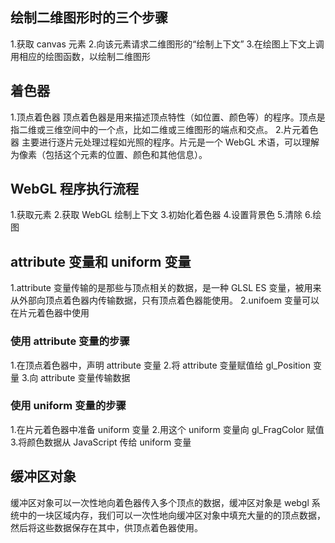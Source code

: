 ## 绘制二维图形时的三个步骤

1.获取 canvas 元素 2.向该元素请求二维图形的“绘制上下文” 3.在绘图上下文上调用相应的绘图函数，以绘制二维图形

## 着色器

1.顶点着色器
顶点着色器是用来描述顶点特性（如位置、颜色等）的程序。顶点是指二维或三维空间中的一个点，比如二维或三维图形的端点和交点。 2.片元着色器
主要进行逐片元处理过程如光照的程序。片元是一个 WebGL 术语，可以理解为像素（包括这个元素的位置、颜色和其他信息）。

## WebGL 程序执行流程

1.获取<canvas>元素 2.获取 WebGL 绘制上下文 3.初始化着色器 4.设置<canvas/>背景色 5.清除<canvas/> 6.绘图

## attribute 变量和 uniform 变量

1.attribute 变量传输的是那些与顶点相关的数据，是一种 GLSL ES 变量，被用来从外部向顶点着色器内传输数据，只有顶点着色器能使用。
2.unifoem 变量可以在片元着色器中使用

### 使用 attribute 变量的步骤

1.在顶点着色器中，声明 attribute 变量 2.将 attribute 变量赋值给 gl_Position 变量 3.向 attribute 变量传输数据

### 使用 uniform 变量的步骤

1.在片元着色器中准备 uniform 变量 2.用这个 uniform 变量向 gl_FragColor 赋值 3.将颜色数据从 JavaScript 传给 uniform 变量

## 缓冲区对象

缓冲区对象可以一次性地向着色器传入多个顶点的数据，缓冲区对象是 webgl 系统中的一块区域内存，我们可以一次性地向缓冲区对象中填充大量的的顶点数据，然后将这些数据保存在其中，供顶点着色器使用。
